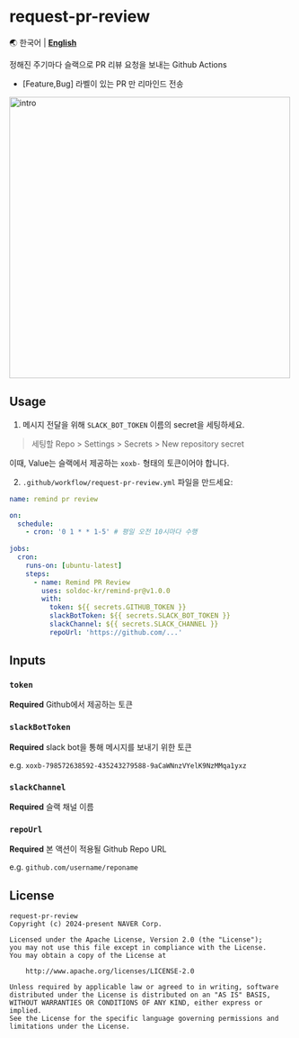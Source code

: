 # request-pr-review

🌏 한국어 | [**English**](README.en.md)

정해진 주기마다 슬랙으로 PR 리뷰 요청을 보내는 Github Actions
- [Feature,Bug] 라벨이 있는 PR 만 리마인드 전송

<img src=https://github.com/user-attachments/assets/a61bc6b7-fffb-449e-9c89-483a198d91ad width="500" alt="intro">

## Usage

1. 메시지 전달을 위해 `SLACK_BOT_TOKEN` 이름의 secret을 세팅하세요.

> 세팅할 Repo > Settings > Secrets > New repository secret

이때, Value는 슬랙에서 제공하는 `xoxb-` 형태의 토큰이어야 합니다.

2. `.github/workflow/request-pr-review.yml` 파일을 만드세요:

```yml
name: remind pr review

on:
  schedule:
    - cron: '0 1 * * 1-5' # 평일 오전 10시마다 수행
    
jobs:
  cron:
    runs-on: [ubuntu-latest]
    steps:
      - name: Remind PR Review
        uses: soldoc-kr/remind-pr@v1.0.0
        with:
          token: ${{ secrets.GITHUB_TOKEN }}
          slackBotToken: ${{ secrets.SLACK_BOT_TOKEN }}
          slackChannel: ${{ secrets.SLACK_CHANNEL }}
          repoUrl: 'https://github.com/...'
```

## Inputs

### `token`

**Required** Github에서 제공하는 토큰

### `slackBotToken`

**Required** slack bot을 통해 메시지를 보내기 위한 토큰

e.g. `xoxb-798572638592-435243279588-9aCaWNnzVYelK9NzMMqa1yxz`

### `slackChannel`

**Required** 슬랙 채널 이름

### `repoUrl`

**Required** 본 액션이 적용될 Github Repo URL

e.g. `github.com/username/reponame`

## License

```
request-pr-review
Copyright (c) 2024-present NAVER Corp.

Licensed under the Apache License, Version 2.0 (the "License");
you may not use this file except in compliance with the License.
You may obtain a copy of the License at

    http://www.apache.org/licenses/LICENSE-2.0

Unless required by applicable law or agreed to in writing, software
distributed under the License is distributed on an "AS IS" BASIS,
WITHOUT WARRANTIES OR CONDITIONS OF ANY KIND, either express or implied.
See the License for the specific language governing permissions and
limitations under the License.
```
